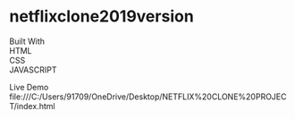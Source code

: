 # netflixclone2019version

Built With
<br>
HTML
<br>
CSS
<br>
JAVASCRIPT
<br>

Live Demo 
<br>
file:///C:/Users/91709/OneDrive/Desktop/NETFLIX%20CLONE%20PROJECT/index.html

